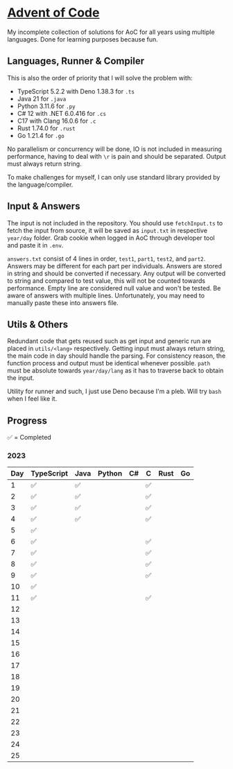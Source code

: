 # [Advent of Code](https://adventofcode.com/)

My incomplete collection of solutions for AoC for all years using multiple languages. Done for
learning purposes because fun.

## Languages, Runner & Compiler

This is also the order of priority that I will solve the problem with:

-  TypeScript 5.2.2 with Deno 1.38.3 for `.ts`
-  Java 21 for `.java`
-  Python 3.11.6 for `.py`
-  C# 12 with .NET 6.0.416 for `.cs`
-  C17 with Clang 16.0.6 for `.c`
-  Rust 1.74.0 for `.rust`
-  Go 1.21.4 for `.go`

No parallelism or concurrency will be done, IO is not included in measuring performance, having to
deal with `\r` is pain and should be separated. Output must always return string.

To make challenges for myself, I can only use standard library provided by the language/compiler.

## Input & Answers

The input is not included in the repository. You should use `fetchInput.ts` to fetch the input from
source, it will be saved as `input.txt` in respective `year/day` folder. Grab cookie when logged in
AoC through developer tool and paste it in `.env`.

`answers.txt` consist of 4 lines in order, `test1`, `part1`, `test2`, and `part2`. Answers may be
different for each part per individuals. Answers are stored in string and should be converted if
necessary. Any output will be converted to string and compared to test value, this will not be
counted towards performance. Empty line are considered null value and won't be tested. Be aware of
answers with multiple lines. Unfortunately, you may need to manually paste these into answers file.

## Utils & Others

Redundant code that gets reused such as get input and generic run are placed in `utils/<lang>`
respectively. Getting input must always return string, the main code in day should handle the
parsing. For consistency reason, the function process and output must be identical whenever
possible. `path` must be absolute towards `year/day/lang` as it has to traverse back to obtain the
input.

Utility for runner and such, I just use Deno because I'm a pleb. Will try `bash` when I feel like
it.

## Progress

✅ = Completed

### 2023

| Day | TypeScript | Java | Python | C#  | C   | Rust | Go  |
| --- | ---------- | ---- | ------ | --- | --- | ---- | --- |
| 1   | ✅         | ✅   |        |     | ✅  |      |     |
| 2   | ✅         | ✅   |        |     | ✅  |      |     |
| 3   | ✅         | ✅   |        |     | ✅  |      |     |
| 4   | ✅         | ✅   |        |     | ✅  |      |     |
| 5   | ✅         |      |        |     |     |      |     |
| 6   | ✅         |      |        |     | ✅  |      |     |
| 7   | ✅         |      |        |     | ✅  |      |     |
| 8   | ✅         |      |        |     | ✅  |      |     |
| 9   | ✅         |      |        |     | ✅  |      |     |
| 10  | ✅         |      |        |     |     |      |     |
| 11  | ✅         |      |        |     | ✅  |      |     |
| 12  |            |      |        |     |     |      |     |
| 13  |            |      |        |     |     |      |     |
| 14  |            |      |        |     |     |      |     |
| 15  |            |      |        |     |     |      |     |
| 16  |            |      |        |     |     |      |     |
| 17  |            |      |        |     |     |      |     |
| 18  |            |      |        |     |     |      |     |
| 19  |            |      |        |     |     |      |     |
| 20  |            |      |        |     |     |      |     |
| 21  |            |      |        |     |     |      |     |
| 22  |            |      |        |     |     |      |     |
| 23  |            |      |        |     |     |      |     |
| 24  |            |      |        |     |     |      |     |
| 25  |            |      |        |     |     |      |     |
